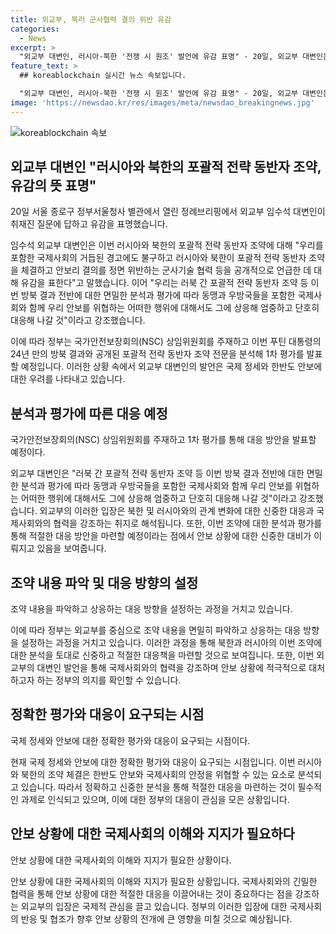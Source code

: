 ```yaml
---
title: 외교부, 북러 군사협력 결의 위반 유감
categories:
  - News
excerpt: >
  "외교부 대변인, 러시아-북한 '전쟁 시 원조' 발언에 유감 표명" - 20일, 외교부 대변인은 러시아와 북한의 군사적 동반자 조약 발표에 대한 유감을 표명했다. 이에 정부는 푸틴 대통령의 방북 결과를 평가하고 국가안전보장회의(NCS) 상임위원회를 개최할 예정이다. 조약 내용에 따르면 어느 일방이 무력침공을 받을 경우 상대방은 즉시 군사적 및 기타 원조를 제공해야 한다는 내용이 담겼다.
feature_text: >
  ## koreablockchain 실시간 뉴스 속보입니다.

  "외교부 대변인, 러시아-북한 '전쟁 시 원조' 발언에 유감 표명" - 20일, 외교부 대변인은 러시아와 북한의 군사적 동반자 조약 발표에 대한 유감을 표명했다. 이에 정부는 푸틴 대통령의 방북 결과를 평가하고 국가안전보장회의(NCS) 상임위원회를 개최할 예정이다. 조약 내용에 따르면 어느 일방이 무력침공을 받을 경우 상대방은 즉시 군사적 및 기타 원조를 제공해야 한다는 내용이 담겼다.
image: 'https://newsdao.kr/res/images/meta/newsdao_breakingnews.jpg'
---
```


<p><img src="https://newsdao.kr/res/images/meta/newsdao_breakingnews.jpg" alt="koreablockchain 속보" /></p>

<h2 data-ke-size="size26">외교부 대변인 "러시아와 북한의 포괄적 전략 동반자 조약, 유감의 뜻 표명"</h2>

<p data-ke-size="size16">20일 서울 종로구 정부서울청사 별관에서 열린 정례브리핑에서 외교부 임수석 대변인이 취재진 질문에 답하고 유감을 표명했습니다.</p>

<p>임수석 외교부 대변인은 이번 러시아와 북한의 포괄적 전략 동반자 조약에 대해 "우리를 포함한 국제사회의 거듭된 경고에도 불구하고 러시아와 북한이 포괄적 전략 동반자 조약을 체결하고 안보리 결의를 정면 위반하는 군사기술 협력 등을 공개적으로 언급한 데 대해 유감을 표한다"고 말했습니다. 이어 "우리는 러북 간 포괄적 전략 동반자 조약 등 이번 방북 결과 전반에 대한 면밀한 분석과 평가에 따라 동맹과 우방국들을 포함한 국제사회와 함께 우리 안보를 위협하는 어떠한 행위에 대해서도 그에 상응해 엄중하고 단호히 대응해 나갈 것"이라고 강조했습니다.</p>

<p>이에 따라 정부는 국가안전보장회의(NSC) 상임위원회를 주재하고 이번 푸틴 대통령의 24년 만의 방북 결과와 공개된 포괄적 전략 동반자 조약 전문을 분석해 1차 평가를 발표할 예정입니다. 이러한 상황 속에서 외교부 대변인의 발언은 국제 정세와 한반도 안보에 대한 우려를 나타내고 있습니다.</p>

<h2 data-ke-size="size26">분석과 평가에 따른 대응 예정</h2>

<p data-ke-size="size16">국가안전보장회의(NSC) 상임위원회를 주재하고 1차 평가를 통해 대응 방안을 발표할 예정이다.</p>

<p>외교부 대변인은 "러북 간 포괄적 전략 동반자 조약 등 이번 방북 결과 전반에 대한 면밀한 분석과 평가에 따라 동맹과 우방국들을 포함한 국제사회와 함께 우리 안보를 위협하는 어떠한 행위에 대해서도 그에 상응해 엄중하고 단호히 대응해 나갈 것"이라고 강조했습니다. 외교부의 이러한 입장은 북한 및 러시아와의 관계 변화에 대한 신중한 대응과 국제사회와의 협력을 강조하는 취지로 해석됩니다. 또한, 이번 조약에 대한 분석과 평가를 통해 적절한 대응 방안을 마련할 예정이라는 점에서 안보 상황에 대한 신중한 대비가 이뤄지고 있음을 보여줍니다.</p>

<h2 data-ke-size="size26">조약 내용 파악 및 대응 방향의 설정</h2>

<p data-ke-size="size16">조약 내용을 파악하고 상응하는 대응 방향을 설정하는 과정을 거치고 있습니다.</p>

<p>이에 따라 정부는 외교부를 중심으로 조약 내용을 면밀히 파악하고 상응하는 대응 방향을 설정하는 과정을 거치고 있습니다. 이러한 과정을 통해 북한과 러시아의 이번 조약에 대한 분석을 토대로 신중하고 적절한 대응책을 마련할 것으로 보여집니다. 또한, 이번 외교부의 대변인 발언을 통해 국제사회와의 협력을 강조하며 안보 상황에 적극적으로 대처하고자 하는 정부의 의지를 확인할 수 있습니다.</p>

<h2 data-ke-size="size26">정확한 평가와 대응이 요구되는 시점</h2>

<p data-ke-size="size16">국제 정세와 안보에 대한 정확한 평가와 대응이 요구되는 시점이다.</p>

<p>현재 국제 정세와 안보에 대한 정확한 평가와 대응이 요구되는 시점입니다. 이번 러시아와 북한의 조약 체결은 한반도 안보와 국제사회의 안정을 위협할 수 있는 요소로 분석되고 있습니다. 따라서 정확하고 신중한 분석을 통해 적절한 대응을 마련하는 것이 필수적인 과제로 인식되고 있으며, 이에 대한 정부의 대응이 관심을 모은 상황입니다.</p>

<h2 data-ke-size="size26">안보 상황에 대한 국제사회의 이해와 지지가 필요하다</h2>

<p data-ke-size="size16">안보 상황에 대한 국제사회의 이해와 지지가 필요한 상황이다.</p>

<p>안보 상황에 대한 국제사회의 이해와 지지가 필요한 상황입니다. 국제사회와의 긴밀한 협력을 통해 안보 상황에 대한 적절한 대응을 이끌어내는 것이 중요하다는 점을 강조하는 외교부의 입장은 국제적 관심을 끌고 있습니다. 정부의 이러한 입장에 대한 국제사회의 반응 및 협조가 향후 안보 상황의 전개에 큰 영향을 미칠 것으로 예상됩니다.</p>

<p data-ke-size="size16">&nbsp;</p>

